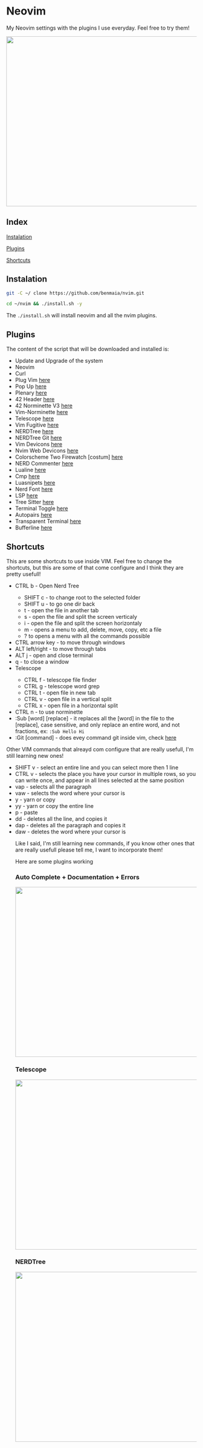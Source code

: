 # Neovim

<p>My Neovim settings with the plugins I use everyday. Feel free to try them!<p>
  
<img src="https://cdn.discordapp.com/attachments/461563270411714561/979895728753221703/123.gif" width="1000" height="450">
  
<h2> Index </h2>
<p><a href="#Instalation">
  Instalation
</a></p>
<p><a href="#Plugins">
  Plugins
</a></p>
<p><a href="#Sc">
  Shortcuts
</a></p>

<h2 id="Instalation">Instalation</h2>

```bash
git -C ~/ clone https://github.com/benmaia/nvim.git
```

```bash
cd ~/nvim && ./install.sh -y
```

<p> The <code>./install.sh</code> will install neovim and all the nvim plugins.</p>

<h2 id="Plugins">Plugins</h2>
<p> The content of the script that will be downloaded and installed is: </p>
<ul>
  <li>Update and Upgrade of the system</li>
  <li>Neovim</li>
  <li>Curl </li>
  <li>Plug Vim <a href="https://github.com/junegunn/vim-plug" target="_blank">here</a></li>
  <li>Pop Up <a href="https://github.com/nvim-lua/popup.nvim" target="_blank">here</a></li>
  <li>Plenary <a href="https://github.com/nvim-lua/plenary.nvim" target="_blank">here</a></li>
  <li>42 Header <a href="https://github.com/42Paris/42header" target="_blank">here</a></li>
  <li>42 Norminette V3 <a href="https://github.com/42School/norminette" target="_blank">here</a></li>
  <li>Vim-Norminette <a href="https://github.com/alexandregv/norminette-vim" target="_blank">here</a></li>
  <li>Telescope <a href="https://github.com/nvim-telescope/telescope.nvim" target="_blank">here</a></li>
  <li>Vim Fugitive <a href="https://github.com/tpope/vim-fugitiveset" target="_blank">here</a></li>
  <li>NERDTree <a href="https://github.com/preservim/nerdtree" target="_blank">here</a></li>
  <li>NERDTree Git <a href="https://github.com/Xuyuanp/nerdtree-git-plugin" target="_blank">here</a></li>
  <li>Vim Devicons <a href="https://github.com/ryanoasis/vim-devicons" target="_blank">here</a></li>
  <li>Nvim Web Devicons <a href="https://github.com/kyazdani42/nvim-web-devicons" target="_blank">here</a></li>
  <li>Colorscheme Two Firewatch [costum] <a href="https://github.com/rakr/vim-two-firewatch" target="_blank">here</a></li>
  <li>NERD Commenter <a href="https://github.com/preservim/nerdcommenter" target="_blank">here</a></li>
  <li>Lualine <a href="https://github.com/vim-airline/vim-airline" target="_blank">here</a></li>
  <li>Cmp <a href="https://github.com/hrsh7th/nvim-cmp" target="_blank">here</a></li>
  <li>Luasnipets <a href="https://github.com/saadparwaiz1/cmp_luasnip" target="_blank">here</a></li>
  <li>Nerd Font <a href="https://github.com/ryanoasis/nerd-fonts" target="_blank">here</a></li>
  <li>LSP <a href="https://github.com/neovim/nvim-lspconfig" target="_blank">here</a></li>
  <li>Tree Sitter <a href="https://github.com/nvim-treesitter/nvim-treesitter" target="_blank">here</a></li>
  <li>Terminal Toggle <a href="https://github.com/akinsho/toggleterm.nvim" target="_blank">here</a></li>
  <li>Autopairs <a href="https://github.com/windwp/nvim-autopairs" target="_blank">here</a></li>
  <li>Transparent Terminal <a href="https://github.com/xiyaowong/nvim-transparent" target="_blank">here</a></li>
  <li>Bufferline <a href="https://github.com/akinsho/bufferline.nvim" target="_blank">here</a></li>
</ul>

<h2 id="Sc">Shortcuts</h2>
<p> This are some shortcuts to use inside VIM. Feel free to change the shortcuts, but this are some of that come configure and I think they are pretty usefull!</p>
<ul>
  <li> CTRL b - Open Nerd Tree </li>
  <ul>
    <li> SHIFT c - to change root to the selected folder </li>
    <li> SHIFT u - to go one dir back </li>
    <li> t - open the file in another tab</li>
    <li> s - open the file and split the screen verticaly</li>
    <li> i - open the file and split the screen horizontaly</li>
    <li> m - opens a menu to add, delete, move, copy, etc a file</li>
    <li> ? to opens a menu with all the commands possible </li>
  </ul>
  <li> CTRL arrow key - to move through windows</li>
  <li> ALT left/right - to move through tabs</li>
  <li> ALT j - open and close terminal</li>
  <li> q - to close a window</li>
  <li> Telescope </li>
  <ul>
    <li> CTRL f - telescope file finder</li>
    <li> CTRL g - telescope word grep</li>
    <li> CTRL t - open file in new tab</li>
    <li> CTRL v - open file in a vertical split</li>
    <li> CTRL x - open file in a horizontal split</li>
  </ul>
  <li> CTRL n - to use norminette</li>
  <li> :Sub [word] [replace] - it replaces all the [word] in the file to the [replace], case sensitive, and only replace an entire word, and not fractions, ex: <code>:Sub Hello Hi</code></li>
  <li> :Git [command] - does evey command git inside vim, check <a href="https://github.com/tpope/vim-fugitiveset" target="_blank">here</a></li>
</ul>
<p> Other VIM commands that alreayd com configure that are really usefull, I'm still learning new ones!</p>
<ul>
  <li> SHIFT v - select an entire line and you can select more then 1 line</li>
  <li> CTRL v - selects the place you have your cursor in multiple rows, so you can write once, and appear in all lines selected at the same position </li>
  <li> vap - selects all the paragraph</li>
  <li> vaw - selects the word where your cursor is </li>
  <li> y - yarn or copy </li>
  <li> yy - yarn or copy the entire line </li>
  <li> p - paste </li>
  <li> dd - deletes all the line, and copies it </li>
  <li> dap - deletes all the paragraph and copies it </li>
  <li> daw - deletes the word where your cursor is </li>
</ul>
<ul>

<p> Like I said, I'm still learning new commands, if you know other ones that are really usefull please tell me, I want to incorporate them!</p>
  
<p> Here are some plugins working </p>
<h3> Auto Complete + Documentation + Errors</h3>
<img src="https://cdn.discordapp.com/attachments/461563270411714561/979897972336754788/234.gif" width="1000" height="450">
<h3> Telescope </h3>
<img src="https://cdn.discordapp.com/attachments/461563270411714561/979896525490634802/45.gif" width="1000" height="450">
<h3> NERDTree </h3>
<img src="https://cdn.discordapp.com/attachments/461563270411714561/979899163984666684/Screencast_from_28-05-2022_01_06_08.gif" width="1000" height="450">


